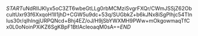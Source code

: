 $START$uNdRIIJKlyx5oC3ZT6wbeGtLLg0rbMCMziSvgrFXQr/CWmJSSjZ62ObcultUxr93f6XxqoH1ll1jhD+CGW5u9dc+53q/SUGbkZ+b6kJNx8iSgPlhjc54TInlus30r/qIhIngjURPQNcd+Bhj4EZ/oJ/H9jSbYWXMH9PWw+mOkgowmaqTfCx0L0oNoinPXiKZ6SgKBpF1BtIAcIeoaqM0sA==$END$